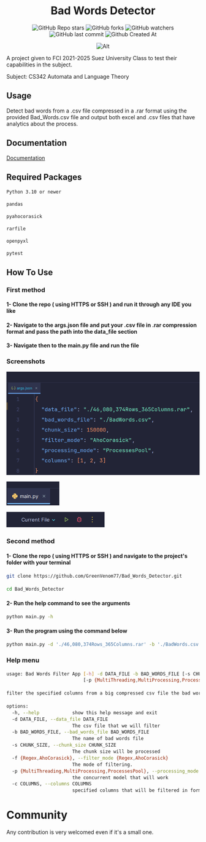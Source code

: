 <h1 align="center">Bad Words Detector</h1>

<div align="center">

![GitHub Repo stars](https://img.shields.io/github/stars/GreenVenom77/Bad_Words_Detector)
![GitHub forks](https://img.shields.io/github/forks/GreenVenom77/Bad_Words_Detector)
![GitHub watchers](https://img.shields.io/github/watchers/GreenVenom77/Bad_Words_Detector)
![GitHub last commit](https://img.shields.io/github/last-commit/GreenVenom77/Bad_Words_Detector)
![Github Created At](https://img.shields.io/github/created-at/GreenVenom77/Bad_Words_Detector?color=1a73e8)
</div>

<div align="center">
  
  ![Alt](https://repobeats.axiom.co/api/embed/06548b9abd015ac3db9f0b5dc8656d425fe5672d.svg "Repobeats analytics image")
</div>

A project given to FCI 2021-2025 Suez University Class to test their capabilities in the subject.

Subject: CS342 Automata and Language Theory

## Usage

Detect bad words from a .csv file compressed in a .rar format using the provided Bad_Words.csv file and output both excel and .csv files that have analytics about the process.

## Documentation

[Documentation](.assets/Docs/Docs.md)

## Required Packages

```
Python 3.10 or newer

pandas

pyahocorasick

rarfile

openpyxl

pytest
```

## How To Use

### First method

#### 1- Clone the repo ( using HTTPS or SSH ) and run it through any IDE you like

#### 2- Navigate to the args.json file and put your .csv file in .rar compression format and pass the path into the data_file section

#### 3- Navigate then to the main.py file and run the file

### Screenshots

![Arguments](.assets/Args.png)

![Main File](.assets/Main.png)

![Running](.assets/Run.png)

### Second method

#### 1- Clone the repo ( using HTTPS or SSH ) and navigate to the project's folder with your terminal

```sh
git clone https://github.com/GreenVenom77/Bad_Words_Detector.git

cd Bad_Words_Detector
```

#### 2- Run the help command to see the arguments

```sh
python main.py -h
```

#### 3- Run the program using the command below

```sh
python main.py -d './46,080,374Rows_365Columns.rar' -b './BadWords.csv' -s 150000 -f 'AhoCorasick' -p 'ProcessesPool' -c '1,2,3'
```

### Help menu

```sh
usage: Bad Words Filter App [-h] -d DATA_FILE -b BAD_WORDS_FILE [-s CHUNK_SIZE] [-f {Regex,AhoCorasick}]
                            [-p {MultiThreading,MultiProcessing,ProcessesPool}] [-c COLUMNS]

filter the specified columns from a big compressed csv file the bad words rows.

options:
  -h, --help            show this help message and exit
  -d DATA_FILE, --data_file DATA_FILE
                        The csv file that we will filter
  -b BAD_WORDS_FILE, --bad_words_file BAD_WORDS_FILE
                        The name of bad words file
  -s CHUNK_SIZE, --chunk_size CHUNK_SIZE
                        The chunk size will be processed
  -f {Regex,AhoCorasick}, --filter_mode {Regex,AhoCorasick}
                        The mode of filtering.
  -p {MultiThreading,MultiProcessing,ProcessesPool}, --processing_mode {MultiThreading,MultiProcessing,ProcessesPool}        
                        the concurrent model that will work
  -c COLUMNS, --columns COLUMNS
                        specified columns that will be filtered in format column1,column... like 1,2,3,4
```

# Community

Any contribution is very welcomed even if it's a small one.
